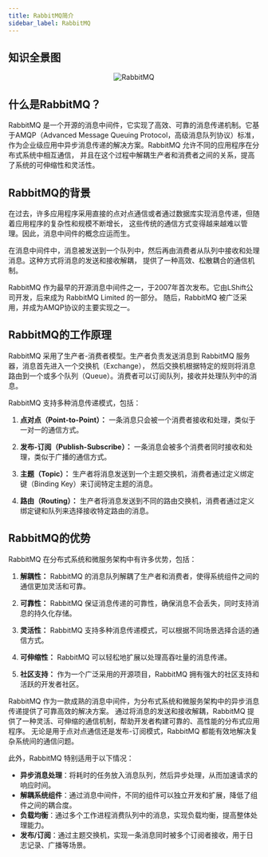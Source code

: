 ```yaml
---
title: RabbitMQ简介
sidebar_label: RabbitMQ
---
```


## 知识全景图

<div align="center">
<img src={require('./RabbitMQ.png').default} alt="RabbitMQ" />
</div>

## 什么是RabbitMQ？

RabbitMQ 是一个开源的消息中间件，它实现了高效、可靠的消息传递机制。它基于AMQP（Advanced Message Queuing Protocol，高级消息队列协议）标准，
作为企业级应用中异步消息传递的解决方案。RabbitMQ 允许不同的应用程序在分布式系统中相互通信，
并且在这个过程中解耦生产者和消费者之间的关系，提高了系统的可伸缩性和灵活性。

## RabbitMQ的背景

在过去，许多应用程序采用直接的点对点通信或者通过数据库实现消息传递，但随着应用程序的复杂性和规模不断增长，
这些传统的通信方式变得越来越难以管理。因此，消息中间件的概念应运而生。

在消息中间件中，消息被发送到一个队列中，然后再由消费者从队列中接收和处理消息。这种方式将消息的发送和接收解耦，
提供了一种高效、松散耦合的通信机制。

RabbitMQ 作为最早的开源消息中间件之一，于2007年首次发布。它由LShift公司开发，后来成为 RabbitMQ Limited 的一部分。
随后，RabbitMQ 被广泛采用，并成为AMQP协议的主要实现之一。

## RabbitMQ的工作原理

RabbitMQ 采用了生产者-消费者模型。生产者负责发送消息到 RabbitMQ 服务器，消息首先进入一个交换机（Exchange），
然后交换机根据特定的规则将消息路由到一个或多个队列（Queue）。消费者可以订阅队列，接收并处理队列中的消息。

RabbitMQ 支持多种消息传递模式，包括：

1. **点对点（Point-to-Point）：** 一条消息只会被一个消费者接收和处理，类似于一对一的通信方式。

2. **发布-订阅（Publish-Subscribe）：** 一条消息会被多个消费者同时接收和处理，类似于广播的通信方式。

3. **主题（Topic）：** 生产者将消息发送到一个主题交换机，消费者通过定义绑定键（Binding Key）来订阅特定主题的消息。

4. **路由（Routing）：** 生产者将消息发送到不同的路由交换机，消费者通过定义绑定键和队列来选择接收特定路由的消息。

## RabbitMQ的优势

RabbitMQ 在分布式系统和微服务架构中有许多优势，包括：

1. **解耦性：** RabbitMQ 的消息队列解耦了生产者和消费者，使得系统组件之间的通信更加灵活和可靠。

2. **可靠性：** RabbitMQ 保证消息传递的可靠性，确保消息不会丢失，同时支持消息的持久化存储。

3. **灵活性：** RabbitMQ 支持多种消息传递模式，可以根据不同场景选择合适的通信方式。

4. **可伸缩性：** RabbitMQ 可以轻松地扩展以处理高吞吐量的消息传递。

5. **社区支持：** 作为一个广泛采用的开源项目，RabbitMQ 拥有强大的社区支持和活跃的开发者社区。

RabbitMQ 作为一款成熟的消息中间件，为分布式系统和微服务架构中的异步消息传递提供了可靠高效的解决方案。
通过将消息的发送和接收解耦，RabbitMQ 提供了一种灵活、可伸缩的通信机制，帮助开发者构建可靠的、高性能的分布式应用程序。
无论是用于点对点通信还是发布-订阅模式，RabbitMQ 都能有效地解决复杂系统间的通信问题。

此外，RabbitMQ 特别适用于以下情况：

- **异步消息处理**：将耗时的任务放入消息队列，然后异步处理，从而加速请求的响应时间。
- **解耦系统组件**：通过消息中间件，不同的组件可以独立开发和扩展，降低了组件之间的耦合度。
- **负载均衡**：通过多个工作进程消费队列中的消息，实现负载均衡，提高整体处理能力。
- **发布/订阅**：通过主题交换机，实现一条消息同时被多个订阅者接收，用于日志记录、广播等场景。
